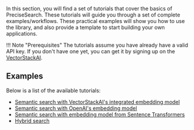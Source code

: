 In this section, you will find a set of tutorials that cover the basics of PreciseSearch. 
These tutorials will guide you through a set of complete examples/workflows. 
These practical examples will show you how to use the library, and also provide a template to start building your own applications.


!!! Note "Prerequisites"
    The tutorials assume you have already have a valid API key. 
    If you don't have one yet, you can get it by signing up on the [VectorStackAI](https://vectorstack.ai).

## Examples
Below is a list of the available tutorials:

- [Semantic search with VectorStackAI's integrated embedding model](https://colab.research.google.com/github/vectorstack-ai/vectorstackai-python/blob/main/examples/tutorials/semantic_search_with_integrated_embeddings.ipynb)
- [Semantic search with OpenAI's embedding model](https://colab.research.google.com/github/vectorstack-ai/vectorstackai-python/blob/main/examples/tutorials/semantic_search_with_openai_embeddings.ipynb)
- [Semantic search with embedding model from Sentence Transformers](https://colab.research.google.com/github/vectorstack-ai/vectorstackai-python/blob/main/examples/tutorials/semantic_search_with_sentence_transformer.ipynb)
- [Hybrid search](https://colab.research.google.com/github/vectorstack-ai/vectorstackai-python/blob/main/examples/tutorials/hybrid_search.ipynb)
